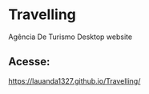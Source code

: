 # Travelling
Agência De Turismo
Desktop website

## Acesse:
https://lauanda1327.github.io/Travelling/
